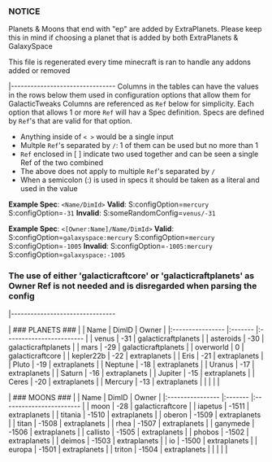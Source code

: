 ### NOTICE ###
Planets & Moons that end with "ep" are added by ExtraPlanets.
Please keep this in mind if choosing a planet that is added by both ExtraPlanets & GalaxySpace

This file is regenerated every time minecraft is ran to handle any addons added or removed

|--------------------------------
Columns in the tables can have the values in the rows below them used in
configuration options that allow them for GalacticTweaks
Columns are referenced as `Ref` below for simplicity.
Each option that allows 1 or more `Ref` will hav a Spec definition.
Specs are defined by `Ref`'s that are valid for that option.
 - Anything inside of `< >` would be a single input
 - Multple `Ref`'s separated by `/`: 1 of them can be used but no more than 1
 - `Ref` enclosed in [ ] indicate two used together and can be seen a single Ref of the two combined
 - The above does not apply to multiple `Ref`'s separated by `/`
 - When a semicolon (:) is used in specs it should be taken as a literal and used in the value

 **Example Spec**: `<Name/DimId>`
 __Valid__:
     S:configOption=`mercury`
     S:configOption=`-31`
 __Invalid__:
     S:someRandomConfig=`venus/-31`

 **Example Spec**: `<[Owner:Name]/Name/DimId>`
 __Valid__:
     S:configOption=`galaxyspace:mercury`
     S:configOption=`mercury`
     S:configOption=`-1005`
 __Invalid__:
     S:configOption=`-1005:mercury`
     S:configOption=`galaxyspace:-1005`

### The use of either 'galacticraftcore' or 'galacticraftplanets' as Owner Ref is not needed and is disregarded when parsing the config
|--------------------------------


| ### PLANETS ###
|
| Name             | DimID   | Owner                    |
|:---------------- |:------- |:------------------------ |
| venus            | -31     | galacticraftplanets      |
| asteroids        | -30     | galacticraftplanets      |
| mars             | -29     | galacticraftplanets      |
| overworld        | 0       | galacticraftcore         |
| kepler22b        | -22     | extraplanets             |
| Eris             | -21     | extraplanets             |
| Pluto            | -19     | extraplanets             |
| Neptune          | -18     | extraplanets             |
| Uranus           | -17     | extraplanets             |
| Saturn           | -16     | extraplanets             |
| Jupiter          | -15     | extraplanets             |
| Ceres            | -20     | extraplanets             |
| Mercury          | -13     | extraplanets             |
|                  |         |                          |


| ### MOONS ###
|
| Name             | DimID   | Owner                    |
|:---------------- |:------- |:------------------------ |
| moon             | -28     | galacticraftcore         |
| iapetus          | -1511   | extraplanets             |
| titania          | -1510   | extraplanets             |
| oberon           | -1509   | extraplanets             |
| titan            | -1508   | extraplanets             |
| rhea             | -1507   | extraplanets             |
| ganymede         | -1506   | extraplanets             |
| callisto         | -1505   | extraplanets             |
| phobos           | -1502   | extraplanets             |
| deimos           | -1503   | extraplanets             |
| io               | -1500   | extraplanets             |
| europa           | -1501   | extraplanets             |
| triton           | -1504   | extraplanets             |
|                  |         |                          |
